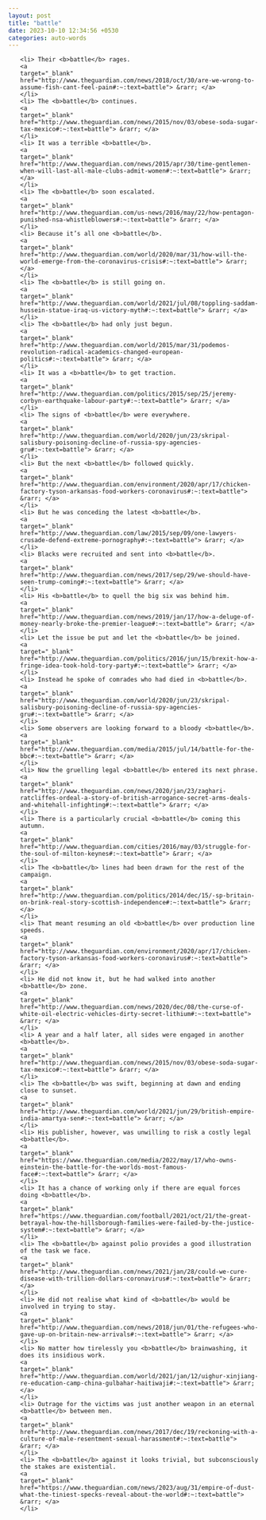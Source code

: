 ```yaml
---
layout: post
title: "battle"
date: 2023-10-10 12:34:56 +0530
categories: auto-words
---
```

<ol>

    <li> Their <b>battle</b> rages.
    <a 
    target="_blank" 
    href="http://www.theguardian.com/news/2018/oct/30/are-we-wrong-to-assume-fish-cant-feel-pain#:~:text=battle"> &rarr; </a>
    </li>
    <li> The <b>battle</b> continues.
    <a 
    target="_blank" 
    href="http://www.theguardian.com/news/2015/nov/03/obese-soda-sugar-tax-mexico#:~:text=battle"> &rarr; </a>
    </li>
    <li> It was a terrible <b>battle</b>.
    <a 
    target="_blank" 
    href="http://www.theguardian.com/news/2015/apr/30/time-gentlemen-when-will-last-all-male-clubs-admit-women#:~:text=battle"> &rarr; </a>
    </li>
    <li> The <b>battle</b> soon escalated.
    <a 
    target="_blank" 
    href="http://www.theguardian.com/us-news/2016/may/22/how-pentagon-punished-nsa-whistleblowers#:~:text=battle"> &rarr; </a>
    </li>
    <li> Because it’s all one <b>battle</b>.
    <a 
    target="_blank" 
    href="http://www.theguardian.com/world/2020/mar/31/how-will-the-world-emerge-from-the-coronavirus-crisis#:~:text=battle"> &rarr; </a>
    </li>
    <li> The <b>battle</b> is still going on.
    <a 
    target="_blank" 
    href="http://www.theguardian.com/world/2021/jul/08/toppling-saddam-hussein-statue-iraq-us-victory-myth#:~:text=battle"> &rarr; </a>
    </li>
    <li> The <b>battle</b> had only just begun.
    <a 
    target="_blank" 
    href="http://www.theguardian.com/world/2015/mar/31/podemos-revolution-radical-academics-changed-european-politics#:~:text=battle"> &rarr; </a>
    </li>
    <li> It was a <b>battle</b> to get traction.
    <a 
    target="_blank" 
    href="http://www.theguardian.com/politics/2015/sep/25/jeremy-corbyn-earthquake-labour-party#:~:text=battle"> &rarr; </a>
    </li>
    <li> The signs of <b>battle</b> were everywhere.
    <a 
    target="_blank" 
    href="http://www.theguardian.com/world/2020/jun/23/skripal-salisbury-poisoning-decline-of-russia-spy-agencies-gru#:~:text=battle"> &rarr; </a>
    </li>
    <li> But the next <b>battle</b> followed quickly.
    <a 
    target="_blank" 
    href="http://www.theguardian.com/environment/2020/apr/17/chicken-factory-tyson-arkansas-food-workers-coronavirus#:~:text=battle"> &rarr; </a>
    </li>
    <li> But he was conceding the latest <b>battle</b>.
    <a 
    target="_blank" 
    href="http://www.theguardian.com/law/2015/sep/09/one-lawyers-crusade-defend-extreme-pornography#:~:text=battle"> &rarr; </a>
    </li>
    <li> Blacks were recruited and sent into <b>battle</b>.
    <a 
    target="_blank" 
    href="http://www.theguardian.com/news/2017/sep/29/we-should-have-seen-trump-coming#:~:text=battle"> &rarr; </a>
    </li>
    <li> His <b>battle</b> to quell the big six was behind him.
    <a 
    target="_blank" 
    href="http://www.theguardian.com/news/2019/jan/17/how-a-deluge-of-money-nearly-broke-the-premier-league#:~:text=battle"> &rarr; </a>
    </li>
    <li> Let the issue be put and let the <b>battle</b> be joined.
    <a 
    target="_blank" 
    href="http://www.theguardian.com/politics/2016/jun/15/brexit-how-a-fringe-idea-took-hold-tory-party#:~:text=battle"> &rarr; </a>
    </li>
    <li> Instead he spoke of comrades who had died in <b>battle</b>.
    <a 
    target="_blank" 
    href="http://www.theguardian.com/world/2020/jun/23/skripal-salisbury-poisoning-decline-of-russia-spy-agencies-gru#:~:text=battle"> &rarr; </a>
    </li>
    <li> Some observers are looking forward to a bloody <b>battle</b>.
    <a 
    target="_blank" 
    href="http://www.theguardian.com/media/2015/jul/14/battle-for-the-bbc#:~:text=battle"> &rarr; </a>
    </li>
    <li> Now the gruelling legal <b>battle</b> entered its next phrase.
    <a 
    target="_blank" 
    href="http://www.theguardian.com/news/2020/jan/23/zaghari-ratcliffes-ordeal-a-story-of-british-arrogance-secret-arms-deals-and-whitehall-infighting#:~:text=battle"> &rarr; </a>
    </li>
    <li> There is a particularly crucial <b>battle</b> coming this autumn.
    <a 
    target="_blank" 
    href="http://www.theguardian.com/cities/2016/may/03/struggle-for-the-soul-of-milton-keynes#:~:text=battle"> &rarr; </a>
    </li>
    <li> The <b>battle</b> lines had been drawn for the rest of the campaign.
    <a 
    target="_blank" 
    href="http://www.theguardian.com/politics/2014/dec/15/-sp-britain-on-brink-real-story-scottish-independence#:~:text=battle"> &rarr; </a>
    </li>
    <li> That meant resuming an old <b>battle</b> over production line speeds.
    <a 
    target="_blank" 
    href="http://www.theguardian.com/environment/2020/apr/17/chicken-factory-tyson-arkansas-food-workers-coronavirus#:~:text=battle"> &rarr; </a>
    </li>
    <li> He did not know it, but he had walked into another <b>battle</b> zone.
    <a 
    target="_blank" 
    href="http://www.theguardian.com/news/2020/dec/08/the-curse-of-white-oil-electric-vehicles-dirty-secret-lithium#:~:text=battle"> &rarr; </a>
    </li>
    <li> A year and a half later, all sides were engaged in another <b>battle</b>.
    <a 
    target="_blank" 
    href="http://www.theguardian.com/news/2015/nov/03/obese-soda-sugar-tax-mexico#:~:text=battle"> &rarr; </a>
    </li>
    <li> The <b>battle</b> was swift, beginning at dawn and ending close to sunset.
    <a 
    target="_blank" 
    href="http://www.theguardian.com/world/2021/jun/29/british-empire-india-amartya-sen#:~:text=battle"> &rarr; </a>
    </li>
    <li> His publisher, however, was unwilling to risk a costly legal <b>battle</b>.
    <a 
    target="_blank" 
    href="https://www.theguardian.com/media/2022/may/17/who-owns-einstein-the-battle-for-the-worlds-most-famous-face#:~:text=battle"> &rarr; </a>
    </li>
    <li> It has a chance of working only if there are equal forces doing <b>battle</b>.
    <a 
    target="_blank" 
    href="https://www.theguardian.com/football/2021/oct/21/the-great-betrayal-how-the-hillsborough-families-were-failed-by-the-justice-system#:~:text=battle"> &rarr; </a>
    </li>
    <li> The <b>battle</b> against polio provides a good illustration of the task we face.
    <a 
    target="_blank" 
    href="http://www.theguardian.com/news/2021/jan/28/could-we-cure-disease-with-trillion-dollars-coronavirus#:~:text=battle"> &rarr; </a>
    </li>
    <li> He did not realise what kind of <b>battle</b> would be involved in trying to stay.
    <a 
    target="_blank" 
    href="http://www.theguardian.com/news/2018/jun/01/the-refugees-who-gave-up-on-britain-new-arrivals#:~:text=battle"> &rarr; </a>
    </li>
    <li> No matter how tirelessly you <b>battle</b> brainwashing, it does its insidious work.
    <a 
    target="_blank" 
    href="http://www.theguardian.com/world/2021/jan/12/uighur-xinjiang-re-education-camp-china-gulbahar-haitiwaji#:~:text=battle"> &rarr; </a>
    </li>
    <li> Outrage for the victims was just another weapon in an eternal <b>battle</b> between men.
    <a 
    target="_blank" 
    href="http://www.theguardian.com/news/2017/dec/19/reckoning-with-a-culture-of-male-resentment-sexual-harassment#:~:text=battle"> &rarr; </a>
    </li>
    <li> The <b>battle</b> against it looks trivial, but subconsciously the stakes are existential.
    <a 
    target="_blank" 
    href="https://www.theguardian.com/news/2023/aug/31/empire-of-dust-what-the-tiniest-specks-reveal-about-the-world#:~:text=battle"> &rarr; </a>
    </li>
